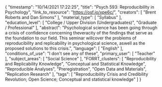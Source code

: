{
    "timestamp": "10/14/2021 17:22:25",
    "title": "Psych 593: Reproducibility in Psychology",
    "link_to_resource": "https://osf.io/xpe6c/",
    "creators": [
        "Brent Roberts and Dan Simons"
    ],
    "material_type": [
        "Syllabus"
    ],
    "education_level": [
        "College / Upper Division (Undergraduates)",
        "Graduate / Professional"
    ],
    "abstract": "Psychological science has been going through a crisis of confidence concerning theveracity of the findings that serve as the foundation to our field. This seminar willcover the problems of reproducibility and replicability in psychological science, aswell as the proposed solutions to this crisis.",
    "language": [
        "English"
    ],
    "conditions_of_use": "I don't see any of these",
    "primary_user": [
        "Teacher"
    ],
    "subject_areas": [
        "Social Science"
    ],
    "FORRT_clusters": [
        "Reproducibility and Replicability Knowledge",
        "Conceptual and Statistical Knowledge",
        "Reproducible Analyses",
        "Preregistration",
        "Open Data and Materials",
        "Replication Research"
    ],
    "tags": [
        "Reproducibility Crisis and Credibility Revolution; Open Science; Conceptual and statistical knowledge"
    ]
}